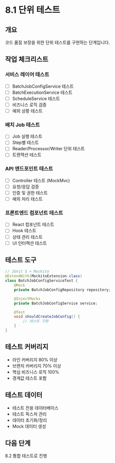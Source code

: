# 8.1 단위 테스트

## 개요
코드 품질 보장을 위한 단위 테스트를 구현하는 단계입니다.

## 작업 체크리스트

### 서비스 레이어 테스트
- [ ] BatchJobConfigService 테스트
- [ ] BatchExecutionService 테스트
- [ ] ScheduleService 테스트
- [ ] 비즈니스 로직 검증
- [ ] 예외 상황 테스트

### 배치 Job 테스트
- [ ] Job 실행 테스트
- [ ] Step별 테스트
- [ ] Reader/Processor/Writer 단위 테스트
- [ ] 트랜잭션 테스트

### API 엔드포인트 테스트
- [ ] Controller 테스트 (MockMvc)
- [ ] 요청/응답 검증
- [ ] 인증 및 권한 테스트
- [ ] 예외 처리 테스트

### 프론트엔드 컴포넌트 테스트
- [ ] React 컴포넌트 테스트
- [ ] Hook 테스트
- [ ] 상태 관리 테스트
- [ ] UI 인터랙션 테스트

## 테스트 도구
```java
// JUnit 5 + Mockito
@ExtendWith(MockitoExtension.class)
class BatchJobConfigServiceTest {
    @Mock
    private BatchJobConfigRepository repository;

    @InjectMocks
    private BatchJobConfigService service;

    @Test
    void shouldCreateJobConfig() {
        // 테스트 구현
    }
}
```

## 테스트 커버리지
- 라인 커버리지 80% 이상
- 브랜치 커버리지 70% 이상
- 핵심 비즈니스 로직 100%
- 경계값 테스트 포함

## 테스트 데이터
- 테스트 전용 데이터베이스
- 테스트 픽스처 관리
- 데이터 초기화/정리
- Mock 데이터 생성

## 다음 단계
8.2 통합 테스트로 진행